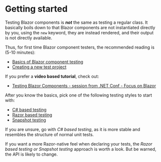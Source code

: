 # Getting started

Testing Blazor components is **_not_** the same as testing a regular class. It basically boils down to that Blazor components are not instantiated directly by you, using the `new` keyword, they are instead rendered, and their output is not directly available.

Thus, for first time Blazor component testers, the recommended reading is (5-10 minutes):

- [Basics of Blazor component testing](/docs/Basics-of-Blazor-component-testing.html)
- [Creating a new test project](/docs/Creating-a-new-test-project.html)

If you prefer a **video based tutorial**, check out:

- [Testing Blazor Components - session from .NET Conf - Focus on Blazor](https://www.youtube.com/watch?v=5d-uIxx1cUE)

After you know the basics, pick one of the following testing styles to start with:

- [C# based testing](https://github.com/egil/razor-components-testing-library/wiki/C%23-based-testing)
- [Razor based testing](https://github.com/egil/razor-components-testing-library/wiki/Razor-based-testing)
- [Snapshot testing](https://github.com/egil/razor-components-testing-library/wiki/Snapshot-testing)

If you are unsure, go with _C# based testing_, as it is more stable and resembles the structure of normal unit tests.

If you want a more Razor-native feel when declaring your tests, the _Razor based testing or Snapshot testing_ approach is worth a look. But be warned, the API is likely to change.
